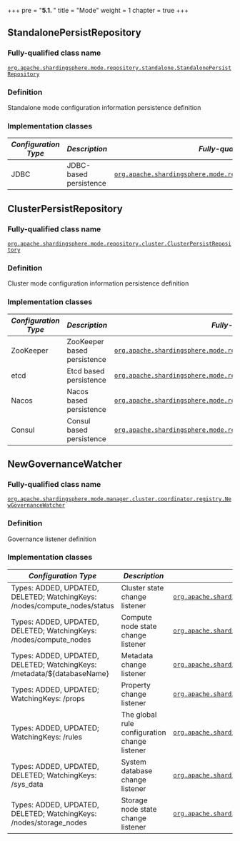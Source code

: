 +++
pre = "<b>5.1. </b>"
title = "Mode"
weight = 1
chapter = true
+++

## StandalonePersistRepository

### Fully-qualified class name

[`org.apache.shardingsphere.mode.repository.standalone.StandalonePersistRepository`](https://github.com/apache/shardingsphere/blob/master/mode/type/standalone/repository/api/src/main/java/org/apache/shardingsphere/mode/repository/standalone/StandalonePersistRepository.java)

### Definition

Standalone mode configuration information persistence definition

### Implementation classes

| *Configuration Type* | *Description*          | *Fully-qualified class name*                                                                                                                                                                                                                                                      |
|----------------------|------------------------|-----------------------------------------------------------------------------------------------------------------------------------------------------------------------------------------------------------------------------------------------------------------------------------|
| JDBC                 | JDBC-based persistence | [`org.apache.shardingsphere.mode.repository.standalone.jdbc.JDBCRepository`](https://github.com/apache/shardingsphere/blob/master/mode/type/standalone/repository/provider/jdbc/src/main/java/org/apache/shardingsphere/mode/repository/standalone/jdbc/JDBCRepository.java) |

## ClusterPersistRepository

### Fully-qualified class name

[`org.apache.shardingsphere.mode.repository.cluster.ClusterPersistRepository`](https://github.com/apache/shardingsphere/blob/master/mode/type/cluster/repository/api/src/main/java/org/apache/shardingsphere/mode/repository/cluster/ClusterPersistRepository.java)

### Definition

Cluster mode configuration information persistence definition

### Implementation classes

| *Configuration Type* | *Description*               | *Fully-qualified class name*                                                                                                                                                                                                                                                                 |
|----------------------|-----------------------------|----------------------------------------------------------------------------------------------------------------------------------------------------------------------------------------------------------------------------------------------------------------------------------------------|
| ZooKeeper            | ZooKeeper based persistence | [`org.apache.shardingsphere.mode.repository.cluster.zookeeper.ZookeeperRepository`](https://github.com/apache/shardingsphere/blob/master/mode/type/cluster/repository/provider/zookeeper/src/main/java/org/apache/shardingsphere/mode/repository/cluster/zookeeper/ZookeeperRepository.java) |
| etcd                 | Etcd based persistence      | [`org.apache.shardingsphere.mode.repository.cluster.etcd.EtcdRepository`](https://github.com/apache/shardingsphere/blob/master/mode/type/cluster/repository/provider/etcd/src/main/java/org/apache/shardingsphere/mode/repository/cluster/etcd/EtcdRepository.java)                          |
| Nacos                | Nacos based persistence     | [`org.apache.shardingsphere.mode.repository.cluster.nacos.NacosRepository`](https://github.com/apache/shardingsphere/blob/master/mode/type/cluster/repository/provider/nacos/src/main/java/org/apache/shardingsphere/mode/repository/cluster/nacos/NacosRepository.java)                     |
| Consul               | Consul based persistence    | [`org.apache.shardingsphere.mode.repository.cluster.consul.ConsulRepository`](https://github.com/apache/shardingsphere/blob/master/mode/type/cluster/repository/provider/consul/src/main/java/org/apache/shardingsphere/mode/repository/cluster/consul/ConsulRepository.java)                |

## NewGovernanceWatcher

### Fully-qualified class name

[`org.apache.shardingsphere.mode.manager.cluster.coordinator.registry.NewGovernanceWatcher`](https://github.com/apache/shardingsphere/blob/master/mode/type/cluster/core/src/main/java/org/apache/shardingsphere/mode/manager/cluster/coordinator/registry/NewGovernanceWatcher.java)

### Definition

Governance listener definition

### Implementation classes

| *Configuration Type*                                                      | *Description*                                 | *Fully-qualified class name*                                                                                                                                                                                                                                                                                                                            |
|---------------------------------------------------------------------------|-----------------------------------------------|---------------------------------------------------------------------------------------------------------------------------------------------------------------------------------------------------------------------------------------------------------------------------------------------------------------------------------------------------------|
| Types: ADDED, UPDATED, DELETED; WatchingKeys: /nodes/compute_nodes/status | Cluster state change listener                 | [`org.apache.shardingsphere.mode.manager.cluster.coordinator.registry.status.cluster.watcher.ClusterStateChangedWatcher`](https://github.com/apache/shardingsphere/blob/master/mode/type/cluster/core/src/main/java/org/apache/shardingsphere/mode/manager/cluster/coordinator/registry/status/cluster/watcher/ClusterStateChangedWatcher.java)         |
| Types: ADDED, UPDATED, DELETED; WatchingKeys: /nodes/compute_nodes        | Compute node state change listener            | [`org.apache.shardingsphere.mode.manager.cluster.coordinator.registry.status.compute.watcher.ComputeNodeStateChangedWatcher`](https://github.com/apache/shardingsphere/blob/master/mode/type/cluster/core/src/main/java/org/apache/shardingsphere/mode/manager/cluster/coordinator/registry/status/compute/watcher/ComputeNodeStateChangedWatcher.java) |
| Types: ADDED, UPDATED, DELETED; WatchingKeys: /metadata/${databaseName}   | Metadata change listener                      | [`org.apache.shardingsphere.mode.manager.cluster.coordinator.registry.metadata.watcher.NewMetaDataChangedWatcher`](https://github.com/apache/shardingsphere/blob/master/mode/type/cluster/core/src/main/java/org/apache/shardingsphere/mode/manager/cluster/coordinator/registry/metadata/watcher/NewMetaDataChangedWatcher.java)                             |
| Types: ADDED, UPDATED; WatchingKeys: /props                               | Property change listener                      | [`org.apache.shardingsphere.mode.manager.cluster.coordinator.registry.config.watcher.NewPropertiesChangedWatcher`](https://github.com/apache/shardingsphere/blob/master/mode/type/cluster/core/src/main/java/org/apache/shardingsphere/mode/manager/cluster/coordinator/registry/config/watcher/NewPropertiesChangedWatcher.java)                             |
| Types: ADDED, UPDATED; WatchingKeys: /rules                               | The global rule configuration change listener | [`org.apache.shardingsphere.mode.manager.cluster.coordinator.registry.config.watcher.NewGlobalRuleChangedWatcher`](https://github.com/apache/shardingsphere/blob/master/mode/type/cluster/core/src/main/java/org/apache/shardingsphere/mode/manager/cluster/coordinator/registry/config/watcher/NewGlobalRuleChangedWatcher.java)                             |
| Types: ADDED, UPDATED, DELETED; WatchingKeys: /sys_data                   | System database change listener               | [`org.apache.shardingsphere.mode.manager.cluster.coordinator.registry.config.watcher.ShardingSphereDataChangedWatcher`](https://github.com/apache/shardingsphere/blob/master/mode/type/cluster/core/src/main/java/org/apache/shardingsphere/mode/manager/cluster/coordinator/registry/data/ShardingSphereDataChangedWatcher.java)                       |
| Types: ADDED, UPDATED, DELETED; WatchingKeys: /nodes/storage_nodes        | Storage node state change listener            | [`org.apache.shardingsphere.mode.manager.cluster.coordinator.registry.status.storage.watcher.StorageNodeStateChangedWatcher`](https://github.com/apache/shardingsphere/blob/master/mode/type/cluster/core/src/main/java/org/apache/shardingsphere/mode/manager/cluster/coordinator/registry/status/storage/watcher/StorageNodeStateChangedWatcher.java) |
